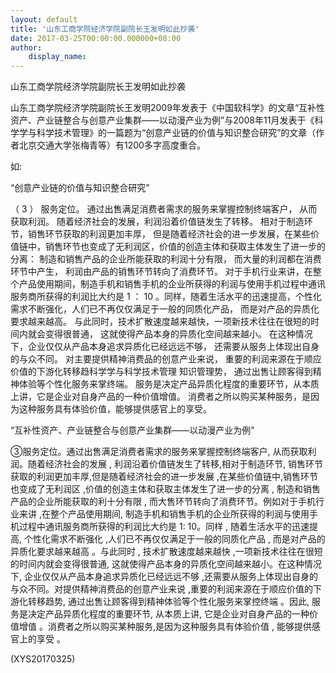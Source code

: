 ```yaml
---
layout: default
title: '山东工商学院经济学院副院长王发明如此抄袭'
date: 2017-03-25T00:00:00.000000+08:00
author:
    display_name: 
---
```


山东工商学院经济学院副院长王发明如此抄袭

山东工商学院经济学院副院长王发明2009年发表于《中国软科学》的文章“互补性资产、产业链整合与创意产业集群——以动漫产业为例”与2008年11月发表于《科学学与科学技术管理》的一篇题为“创意产业链的价值与知识整合研究”的文章（作者北京交通大学张梅青等）有1200多字高度重合。

如:

“创意产业链的价值与知识整合研究”

（ 3 ） 服务定位。 通过出售满足消费者需求的服务来掌握控制终端客户， 从而获取利润。 随着经济社会的发展，利润沿着价值链发生了转移。 相对于制造环节，销售环节获取的利润更加丰厚， 但是随着经济社会的进一步发展，在某些价值链中，销售环节也变成了无利润区，价值的创造主体和获取主体发生了进一步的分离： 制造和销售产品的企业所能获取的利润十分有限， 而大量的利润都在消费环节中产生， 利润由产品的销售环节转向了消费环节。 对于手机行业来讲，在整个产品使用期间，制造手机和销售手机的企业所获得的利润与使用手机过程中通讯服务商所获得的利润比大约是 1 ： 10 。同样，随着生活水平的迅速提高，个性化需求不断强化，人们已不再仅仅满足于一般的同质化产品， 而是对产品的异质化要求越来越高。 与此同时，技术扩散速度越来越快，一项新技术往往在很短的时间内就会变得很普通， 这就使得产品本身的异质化空间越来越小。 在这种情况下，企业仅仅从产品本身追求异质化已经远远不够， 还需要从服务上体现出自身的与众不同。 对主要提供精神消费品的创意产业来说， 重要的利润来源在于顺应价值的下游化转移趋科学学与科学技术管理 知识管理势， 通过出售让顾客得到精神体验等个性化服务来掌终端。 服务是决定产品异质化程度的重要环节，从本质上讲，它是企业对自身产品的一种价值增值。 消费者之所以购买某种服务，是因为这种服务具有体验价值，能够提供感官上的享受。

“互补性资产、产业链整合与创意产业集群——以动漫产业为例”

③服务定位。通过出售满足消费者需求的服务来掌握控制终端客户, 从而获取利润。随着经济社会的发展 , 利润沿着价值链发生了转移,相对于制造环节, 销售环节获取的利润更加丰厚,但是随着经济社会的进一步发展 ,在某些价值链中,销售环节也变成了无利润区 ,价值的创造主体和获取主体发生了进一步的分离 , 制造和销售产品的企业所能获取的利十分有限 , 而大售环节转向了消费环节。例如对于手机行业来讲 ,在整个产品使用期间, 制造手机和销售手机的企业所获得的利润与使用手机过程中通讯服务商所获得的利润比大约是 1: 10。同样 , 随着生活水平的迅速提高, 个性化需求不断强化 ,人们已不再仅仅满足于一般的同质化产品 , 而是对产品的异质化要求越来越高 。与此同时 , 技术扩散速度越来越快 ,一项新技术往往在很短的时间内就会变得很普通, 这就使得产品本身的异质化空间越来越小。在这种情况下, 企业仅仅从产品本身追求异质化已经远远不够 ,还需要从服务上体现出自身的与众不同。对提供精神消费品的创意产业来说 ,重要的利润来源在于顺应价值的下游化转移趋势, 通过出售让顾客得到精神体验等个性化服务来掌控终端 。因此, 服务是决定产品异质化程度的重要环节, 从本质上讲, 它是企业对自身产品的一种价值增值 。消费者之所以购买某种服务,是因为这种服务具有体验价值 , 能够提供感官上的享受 。

(XYS20170325)

